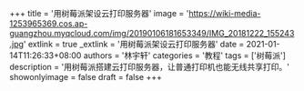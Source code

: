+++
title = '用树莓派架设云打印服务器'
image = 'https://wiki-media-1253965369.cos.ap-guangzhou.myqcloud.com/img/20190106181653349/IMG_20181222_155243.jpg'
extlink = true
_extlink = '用树莓派架设云打印服务器'
date = 2021-01-14T11:26:33+08:00
authors = '林宇轩'
categories = '教程'
tags = ['树莓派']
description = '用树莓派搭建云打印服务器，让普通打印机也能无线共享打印。'
showonlyimage = false
draft = false
+++

